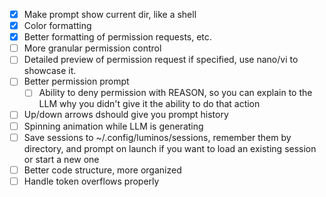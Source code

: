 - [X] Make prompt show current dir, like a shell
- [X] Color formatting
- [X] Better formatting of permission requests, etc.
- [ ] More granular permission control
- [ ] Detailed preview of permission request if specified, use nano/vi to showcase it. 
- [ ] Better permission prompt
    - [ ] Ability to deny permission with REASON, so you can explain to the LLM why you didn't give it the ability to do that action 
- [ ] Up/down arrows dshould give you prompt history
- [ ] Spinning animation while LLM is generating
- [ ] Save sessions to ~/.config/luminos/sessions, remember them by directory, and prompt on launch if you want to load an existing session or start a new one
- [ ] Better code structure, more organized
- [ ] Handle token overflows properly